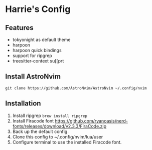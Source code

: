 # Harrie's Config

## Features
- tokyonight as default theme
- harpoon 
- harpoon quick bindings
- support for ripgrep
- treesitter-context su[[prt

## Install AstroNvim
`git clone https://github.com/AstroNvim/AstroNvim ~/.config/nvim`

## Installation
1. Install ripgrep `brew install ripgrep`
2. Install Firacode font https://github.com/ryanoasis/nerd-fonts/releases/download/v2.3.3/FiraCode.zip
3. Back up the default config.
4. Clone this config to ~/.config/nvim/lua/user 
5. Configure terminal to use the installed Firacode font.
